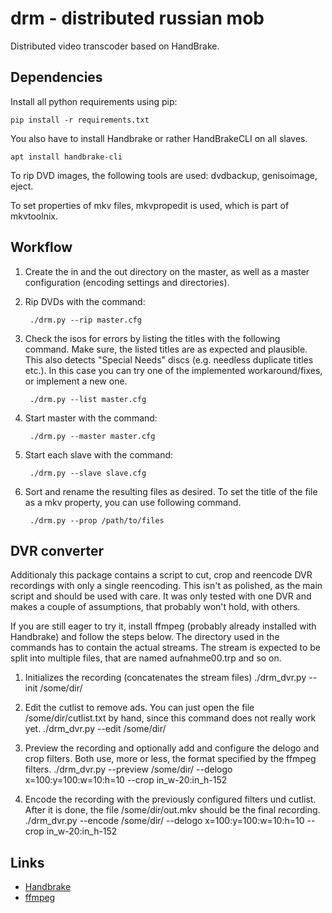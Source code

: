 # drm - distributed russian mob

Distributed video transcoder based on HandBrake.


## Dependencies

Install all python requirements using pip:

    pip install -r requirements.txt

You also have to install Handbrake or rather HandBrakeCLI on all slaves.

    apt install handbrake-cli

To rip DVD images, the following tools are used: dvdbackup, genisoimage, eject.

To set properties of mkv files, mkvpropedit is used, which is part of mkvtoolnix.


## Workflow

1. Create the in and the out directory on the master, as well as a master
   configuration (encoding settings and directories).

2. Rip DVDs with the command:

        ./drm.py --rip master.cfg

3. Check the isos for errors by listing the titles with the following command.
   Make sure, the listed titles are as expected and plausible. This also detects
   "Special Needs" discs (e.g. needless duplicate titles etc.). In this case you
   can try one of the implemented workaround/fixes, or implement a new one.

        ./drm.py --list master.cfg

4. Start master with the command:

        ./drm.py --master master.cfg

5. Start each slave with the command:

        ./drm.py --slave slave.cfg

6. Sort and rename the resulting files as desired. To set the title of the file
   as a mkv property, you can use following command.

        ./drm.py --prop /path/to/files


## DVR converter

Additionaly this package contains a script to cut, crop and reencode DVR recordings with only a single reencoding. This isn't as polished, as the main script and should be used with care. It was only tested with one DVR and makes a couple of assumptions, that probably won't hold, with others.

If you are still eager to try it, install ffmpeg (probably already installed with Handbrake) and follow the steps below. The directory used in the commands has to contain the actual streams. The stream is expected to be split into multiple files, that are named aufnahme00.trp and so on.

1. Initializes the recording (concatenates the stream files)
        ./drm_dvr.py --init /some/dir/

2. Edit the cutlist to remove ads. You can just open the file /some/dir/cutlist.txt by hand, since this command does not really work yet.
        ./drm_dvr.py --edit /some/dir/

3. Preview the recording and optionally add and configure the delogo and crop filters. Both use, more or less, the format specified by the ffmpeg filters.
        ./drm_dvr.py --preview /some/dir/ --delogo x=100:y=100:w=10:h=10 --crop in_w-20:in_h-152

4. Encode the recording with the previously configured filters und cutlist. After it is done, the file /some/dir/out.mkv should be the final recording.
        ./drm_dvr.py --encode /some/dir/ --delogo x=100:y=100:w=10:h=10 --crop in_w-20:in_h-152


## Links

* [Handbrake](https://handbrake.fr)
* [ffmpeg](https://ffmpeg.org/)
